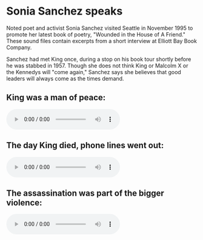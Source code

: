 # Sonia Sanchez speaks

Noted poet and activist Sonia Sanchez visited Seattle in November 1995 to promote her latest book of poetry, "Wounded in the House of A Friend." These sound files contain excerpts from a short interview at Elliott Bay Book Company.

Sanchez had met King once, during a stop on his book tour shortly before he was stabbed in 1957. Though she does not think King or Malcolm X or the Kennedys will "come again," Sanchez says she believes that good leaders will always come as the times demand.

## King was a man of peace:

<audio src="./assets/sanchez_peace.mp3" controls></audio>

## The day King died, phone lines went out:

<audio src="./assets/sanchez_reax.mp3" controls></audio>

## The assassination was part of the bigger violence:

<audio src="./assets/sanchez_insane.mp3" controls></audio>